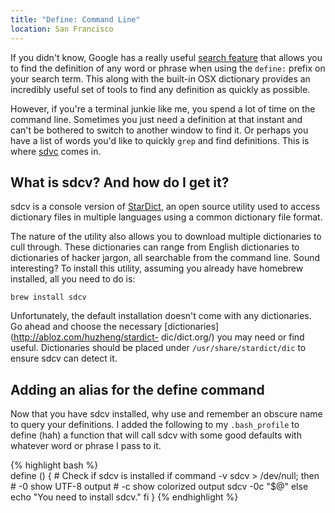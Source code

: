 ```yaml
---
title: "Define: Command Line"
location: San Francisco
---
```


If you didn't know, Google has a really useful [search
feature](http://www.google.com/intl/en/help/features.html) that allows you to
find the definition of any word or phrase when using the `define:` prefix on
your search term. This along with the built-in OSX dictionary provides an
incredibly useful set of tools to find any definition as quickly as possible.

However, if you're a terminal junkie like me, you spend a lot of time on the
command line. Sometimes you just need a definition at that instant and can't be
bothered to switch to another window to find it. Or perhaps you have a list of
words you'd like to quickly `grep` and find definitions. This is where
[sdvc](http://en.wikipedia.org/wiki/Sdcv) comes in.


## What is sdcv? And how do I get it?

sdcv is a console version of [StarDict](http://en.wikipedia.org/wiki/StarDict),
an open source utility used to access dictionary files in multiple languages
using a common dictionary file format.

The nature of the utility also allows you to download multiple dictionaries to
cull through. These dictionaries can range from English dictionaries to
dictionaries of hacker jargon, all searchable from the command line. Sound interesting? To install this utility, assuming you already have homebrew installed, all you need to do is:

    brew install sdcv

Unfortunately, the default installation doesn't come with any dictionaries. Go
ahead and choose the necessary
[dictionaries](http://abloz.com/huzheng/stardict- dic/dict.org/) you may need
or find useful. Dictionaries should be placed under `/usr/share/stardict/dic`
to ensure sdcv can detect it.


## Adding an alias for the define command

Now that you have sdcv installed, why use and remember an obscure name to query
your definitions. I added the following to my `.bash_profile` to define (hah) a
function that will call sdcv with some good defaults with whatever word or
phrase I pass to it.

{% highlight bash %}    
define () {
    # Check if sdcv is installed
    if command -v sdcv > /dev/null; then
        # -0 show UTF-8 output
        # -c show colorized output
        sdcv -0c "$@"
    else
        echo "You need to install sdcv."
    fi
}
{% endhighlight %}
